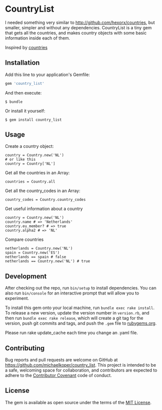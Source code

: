 # CountryList

I needed something very similar to http://github.com/hexorx/countries, but smaller, simpler and without any dependencies. CountryList is a tiny gem that gets all the countries, and makes country objects with some basic information inside each of them.

Inspired by [countries](http://github.com/hexorx/countries)

## Installation

Add this line to your application's Gemfile:

```ruby
gem 'country_list'
```

And then execute:

    $ bundle

Or install it yourself:

    $ gem install country_list

## Usage

Create a country object:

    country = Country.new('NL')
    # or like this
    country = Country['NL']

Get all the countries in an Array:

    countries = Country.all

Get all the country_codes in an Array:

    country_codes = Country.country_codes

Get useful information about a country

    country = Country.new('NL')
    country.name # => 'Netherlands'
    country.eu_member? # => true
    country.alpha2 # => 'NL'

Compare countries

    netherlands = Country.new('NL')
    spain = Country.new('ES')
    netherlands == spain # false
    netherlands == Country.new('NL') # true

## Development

After checking out the repo, run `bin/setup` to install dependencies. You can also run `bin/console` for an interactive prompt that will allow you to experiment.

To install this gem onto your local machine, run `bundle exec rake install`. To release a new version, update the version number in `version.rb`, and then run `bundle exec rake release`, which will create a git tag for the version, push git commits and tags, and push the `.gem` file to [rubygems.org](https://rubygems.org).

Please run rake update_cache each time you change an .yaml file.

## Contributing

Bug reports and pull requests are welcome on GitHub at https://github.com/michaelkoper/country_list. This project is intended to be a safe, welcoming space for collaboration, and contributors are expected to adhere to the [Contributor Covenant](http://contributor-covenant.org) code of conduct.


## License

The gem is available as open source under the terms of the [MIT License](http://opensource.org/licenses/MIT).